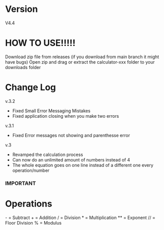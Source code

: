 # Version
V4.4

# HOW TO USE!!!!!
Download zip file from releases (if you download from main branch it might have bugs)
Open zip and drag or extract the calculator-xxx folder to your downloads folder

# Change Log
v.3.2
- Fixed Small Error Messaging Mistakes
- Fixed application closing when you make two errors

v.3.1
- Fixed Error messages not showing and parenthesse error

v.3
- Revamped the calculation process
- Can now do an unlimited amount of numbers instead of 4
- The whole equation goes on one line instead of a different one every operation/number

### IMPORTANT ###

# Operations
\- = Subtract
\+ = Addition
/ = Division
\* = Multiplication
** = Exponent
// = Floor Division
% = Modulus

